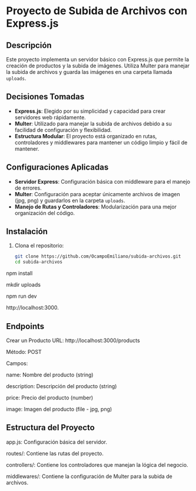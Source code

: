# Proyecto de Subida de Archivos con Express.js

## Descripción
Este proyecto implementa un servidor básico con Express.js que permite la creación de productos y la subida de imágenes. Utiliza Multer para manejar la subida de archivos y guarda las imágenes en una carpeta llamada `uploads`.

## Decisiones Tomadas
- **Express.js**: Elegido por su simplicidad y capacidad para crear servidores web rápidamente.
- **Multer**: Utilizado para manejar la subida de archivos debido a su facilidad de configuración y flexibilidad.
- **Estructura Modular**: El proyecto está organizado en rutas, controladores y middlewares para mantener un código limpio y fácil de mantener.

## Configuraciones Aplicadas
- **Servidor Express**: Configuración básica con middleware para el manejo de errores.
- **Multer**: Configuración para aceptar únicamente archivos de imagen (jpg, png) y guardarlos en la carpeta `uploads`.
- **Manejo de Rutas y Controladores**: Modularización para una mejor organización del código.

## Instalación
1. Clona el repositorio:
   ```sh
   git clone https://github.com/OcampoEmiliano/subida-archivos.git
   cd subida-archivos

npm install

mkdir uploads

npm run dev

http://localhost:3000.

## Endpoints
Crear un Producto
URL: http://localhost:3000/products

Método: POST

Campos:

name: Nombre del producto (string)

description: Descripción del producto (string)

price: Precio del producto (number)

image: Imagen del producto (file - jpg, png)

## Estructura del Proyecto
app.js: Configuración básica del servidor.

routes/: Contiene las rutas del proyecto.

controllers/: Contiene los controladores que manejan la lógica del negocio.

middlewares/: Contiene la configuración de Multer para la subida de archivos.
